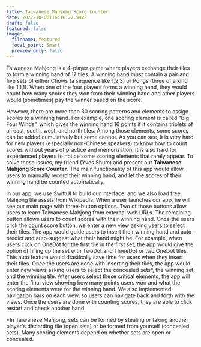 ```yaml
---
title: Taiwanese Mahjong Score Counter
date: 2022-10-06T16:16:27.992Z
draft: false
featured: false
image:
  filename: featured
  focal_point: Smart
  preview_only: false
---
```

Taiwanese Mahjong is a 4-player game where players exchange their tiles to form a winning hand of 17 tiles. A winning hand must contain a pair and five sets of either Chows (a sequence like 1,2,3) or Pongs (three of a kind like 1,1,1). When one of the four players forms a winning hand, they would count how many scores they won from their winning hand and other players would (sometimes) pay the winner based on the score.

However, there are more than 30 scoring patterns and elements to assign scores to a winning hand. For example, one scoring element is called “Big Four Winds”, which gives the winning hand 16 points if it contains triplets of all east, south, west, and north tiles. Among those elements, some scores can be added cumulatively but some cannot. As you can see, it is very hard for new players (especially non-Chinese speakers) to know how to count scores without years of practice and memorization. It is also hard for experienced players to notice some scoring elements that rarely appear. To solve these issues, my friend (Yves Shum) and present our **Taiwanese Mahjong Score Counter**. The main functionality of this app would allow users to manually record their winning hand, and let the scores of their winning hand be counted automatically.

In our app, we use SwiftUI to build our interface, and we also load free Mahjong tile assets from Wikipedia. When a user launches our app, he will see our main page with three-button options. Two of those buttons allow users to learn Taiwanese Mahjong from external web URLs. The remaining button allows users to count scores with their winning hand. Once the users click the count score button, we enter a new view asking users to select their tiles. The app would guide users to insert their winning hand and auto-predict and auto-suggest what their hand might be. For example, when users click on OneDot for the first tile in the first set, the app would give the option of filling up the set with TwoDot and ThreeDot or two OneDot tiles. This auto feature would drastically save time for users when they insert their tiles. Once the users are done with inserting their tiles, the app would enter new views asking users to select the concealed sets*, the winning set, and the winning tile. After users select these critical elements, the app will enter the final view showing how many points users won and what the scoring elements were for the winning hand. We also implemented navigation bars on each view, so users can navigate back and forth with the views. Once the users are done with counting scores, they are able to click restart and check another hand.

\*In Taiwanese Mahjong, sets can be formed by stealing or taking another player's discarding tile (open sets) or be formed from yourself (concealed sets). Many scoring elements depend on whether sets are open or concealed.